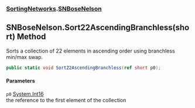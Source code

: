 ### [SortingNetworks](./SortingNetworks.md 'SortingNetworks').[SNBoseNelson](./SortingNetworks-SNBoseNelson.md 'SortingNetworks.SNBoseNelson')
## SNBoseNelson.Sort22AscendingBranchless(short) Method
Sorts a collection of 22 elements in ascending order using branchless min/max swap.  
```csharp
public static void Sort22AscendingBranchless(ref short p0);
```
#### Parameters
<a name='SortingNetworks-SNBoseNelson-Sort22AscendingBranchless(short)-p0'></a>
`p0` [System.Int16](https://docs.microsoft.com/en-us/dotnet/api/System.Int16 'System.Int16')  
the reference to the first element of the collection  
  
